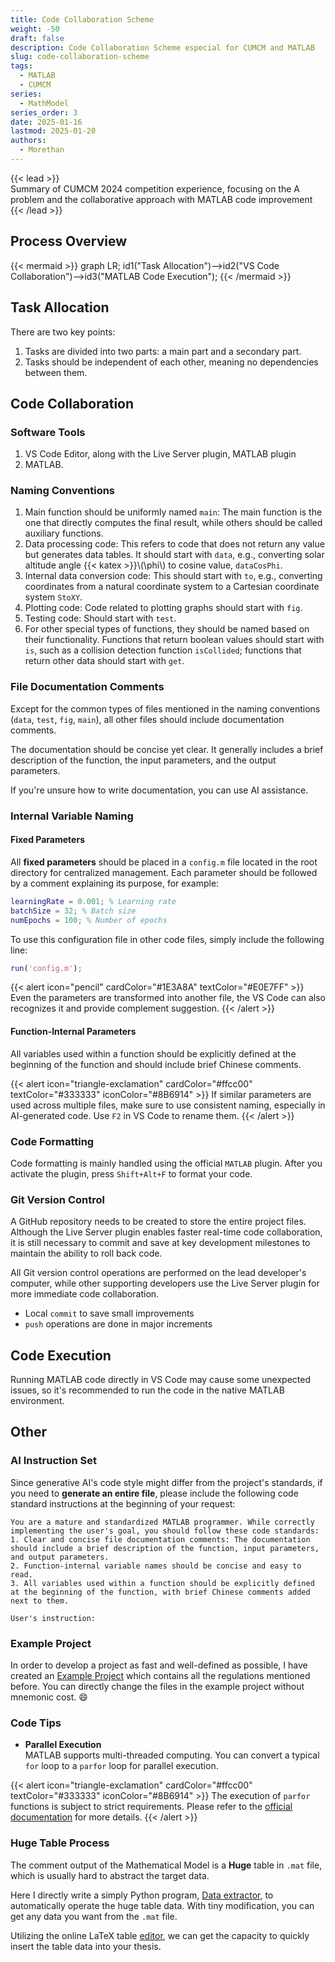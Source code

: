 ```yaml
---
title: Code Collaboration Scheme
weight: -50
draft: false
description: Code Collaboration Scheme especial for CUMCM and MATLAB
slug: code-collaboration-scheme
tags:
  - MATLAB
  - CUMCM
series:
  - MathModel
series_order: 3
date: 2025-01-16
lastmod: 2025-01-20
authors:
  - Morethan
---
```


{{< lead >}}  
Summary of CUMCM 2024 competition experience, focusing on the A problem and the collaborative approach with MATLAB code improvement  
{{< /lead >}}

## Process Overview

{{< mermaid >}}
graph LR;
id1("Task Allocation")-->id2("VS Code Collaboration")-->id3("MATLAB Code Execution");
{{< /mermaid >}}

## Task Allocation

There are two key points:

1. Tasks are divided into two parts: a main part and a secondary part.
2. Tasks should be independent of each other, meaning no dependencies between them.

## Code Collaboration

### Software Tools

1. VS Code Editor, along with the Live Server plugin, MATLAB plugin
2. MATLAB.

### Naming Conventions

1. Main function should be uniformly named `main`: The main function is the one that directly computes the final result, while others should be called auxiliary functions.
2. Data processing code: This refers to code that does not return any value but generates data tables. It should start with `data`, e.g., converting solar altitude angle {{< katex >}}\\(\\phi\\) to cosine value, `dataCosPhi`.
3. Internal data conversion code: This should start with `to`, e.g., converting coordinates from a natural coordinate system to a Cartesian coordinate system `StoXY`.
4. Plotting code: Code related to plotting graphs should start with `fig`.
5. Testing code: Should start with `test`.
6. For other special types of functions, they should be named based on their functionality. Functions that return boolean values should start with `is`, such as a collision detection function `isCollided`; functions that return other data should start with `get`.

### File Documentation Comments

Except for the common types of files mentioned in the naming conventions (`data`, `test`, `fig`, `main`), all other files should include documentation comments.

The documentation should be concise yet clear. It generally includes a brief description of the function, the input parameters, and the output parameters.

If you're unsure how to write documentation, you can use AI assistance.

### Internal Variable Naming

#### Fixed Parameters

All **fixed parameters** should be placed in a `config.m` file located in the root directory for centralized management. Each parameter should be followed by a comment explaining its purpose, for example:

```MATLAB
learningRate = 0.001; % Learning rate
batchSize = 32; % Batch size
numEpochs = 100; % Number of epochs
```

To use this configuration file in other code files, simply include the following line:

```MATLAB
run('config.m');
```

{{< alert icon="pencil" cardColor="#1E3A8A" textColor="#E0E7FF" >}}
Even the parameters are transformed into another file, the VS Code can also recognizes it and provide complement suggestion.
{{< /alert >}}
#### Function-Internal Parameters

All variables used within a function should be explicitly defined at the beginning of the function and should include brief Chinese comments.

{{< alert icon="triangle-exclamation" cardColor="#ffcc00" textColor="#333333" iconColor="#8B6914" >}}
If similar parameters are used across multiple files, make sure to use consistent naming, especially in AI-generated code. Use `F2` in VS Code to rename them.
{{< /alert >}}
### Code Formatting

Code formatting is mainly handled using the official `MATLAB` plugin. After you activate the plugin, press `Shift+Alt+F` to format your code.

### Git Version Control

A GitHub repository needs to be created to store the entire project files. Although the Live Server plugin enables faster real-time code collaboration, it is still necessary to commit and save at key development milestones to maintain the ability to roll back code.

All Git version control operations are performed on the lead developer's computer, while other supporting developers use the Live Server plugin for more immediate code collaboration.

- Local `commit` to save small improvements
- `push` operations are done in major increments

## Code Execution

Running MATLAB code directly in VS Code may cause some unexpected issues, so it's recommended to run the code in the native MATLAB environment.

## Other

### AI Instruction Set

Since generative AI's code style might differ from the project's standards, if you need to **generate an entire file**, please include the following code standard instructions at the beginning of your request:

```text
You are a mature and standardized MATLAB programmer. While correctly implementing the user's goal, you should follow these code standards:
1. Clear and concise file documentation comments: The documentation should include a brief description of the function, input parameters, and output parameters.
2. Function-internal variable names should be concise and easy to read.
3. All variables used within a function should be explicitly defined at the beginning of the function, with brief Chinese comments added next to them.

User's instruction:
```

### Example Project
In order to develop a project as fast and well-defined as possible, I have created an [Example Project](https://github.com/morethan987/morethan987/tree/main/MathModelExampleProject) which contains all the regulations mentioned before. You can directly change the files in the example project without mnemonic cost. 😄

### Code Tips

- **Parallel Execution**  
    MATLAB supports multi-threaded computing. You can convert a typical `for` loop to a `parfor` loop for parallel execution.

{{< alert icon="triangle-exclamation" cardColor="#ffcc00" textColor="#333333" iconColor="#8B6914" >}}
The execution of `parfor` functions is subject to strict requirements. Please refer to the [official documentation](https://ww2.mathworks.cn/help/parallel-computing/parfor.html) for more details.
{{< /alert >}}
### Huge Table Process
The comment output of the Mathematical Model is a **Huge** table in `.mat` file, which is usually hard to abstract the target data.

Here I directly write a simply Python program, [Data extractor](https://github.com/morethan987/morethan987/tree/main/%E6%95%B0%E6%8D%AE%E6%8F%90%E5%8F%96%E5%99%A8), to automatically operate the huge table data. With tiny modification, you can get any data you want from the `.mat` file.

Utilizing the online LaTeX table [editor](https://tableconvert.com/zh-cn/latex-generator), we can get the capacity to quickly insert the table data into your thesis.
